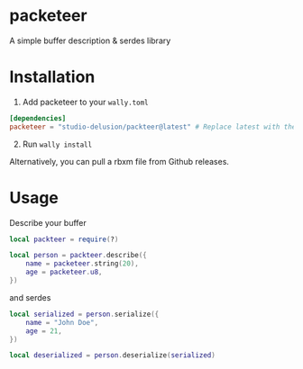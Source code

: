 # packeteer

A simple buffer description & serdes library

# Installation

1. Add packeteer to your `wally.toml`

```toml
[dependencies]
packeteer = "studio-delusion/packteer@latest" # Replace latest with the current version
```

2. Run `wally install`

Alternatively, you can pull a rbxm file from Github releases.

# Usage

Describe your buffer

```lua
local packteer = require(?)

local person = packteer.describe({
    name = packeteer.string(20),
    age = packeteer.u8,
})
```

and serdes

```lua
local serialized = person.serialize({
    name = "John Doe",
    age = 21,
})
```

```lua
local deserialized = person.deserialize(serialized)
```
